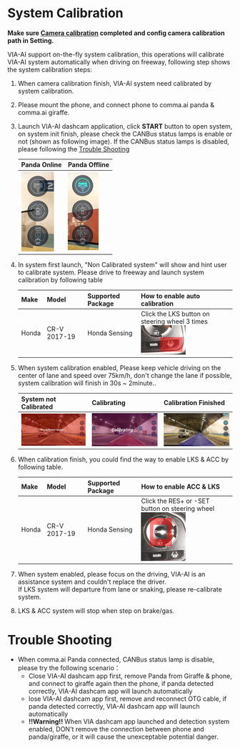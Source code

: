System Calibration
=====


<b>Make sure [Camera calibration](../CameraCalibration/README.md) completed and config camera calibration path in Setting.</b>

VIA-AI support on-the-fly system calibration, this operations will calibrate VIA-AI system automatically when driving on freeway, following step shows the system calibration steps:

1. When camera calibration finish, VIA-AI system need calibrated by system calibration.

2. Please mount the phone, and connect phone to comma.ai panda & comma.ai giraffe.

3. Launch VIA-AI dashcam application, click <b>START</b> button to open system, on system init finish, please check the CANBus status lamps is enable or not (shown as following image). If the CANBus status lamps is disabled, please following the [Trouble Shooting](#Trouble-Shooting)<br>
    
    | Panda Online              | Panda Offline             |
    | ------------------------- | ------------------------- |
    | ![](./panda_offline.png)  |  ![](./panda_online.png)  |

4. In system first launch, "Non Calibrated system" will show and hint user to calibrate system. Please drive to freeway and launch system calibration by following table<br>

    | Make                 | Model                    | Supported Package    | How to enable auto calibration                                                                         |
    | ---------------------| -------------------------| ---------------------| ------------------------------------------------------------------------------------------------------ |
    | Honda                | CR-V 2017-19             | Honda Sensing        | Click the LKS button on steering wheel 3 times<br> ![](./honda_bosch2017_steeringwheel_auto_calib.png) |


5. When system calibration enabled, Please keep vehicle driving on the center of lane and speed over 75km/h, don't change the lane if possible, system calibration will finish in 30s ~ 2minute..<br>

    | System not Calibrated | Calibrating            |  Calibration Finished |
    | --------------------- | ---------------------- | --------------------- |
    | ![](./non_calib.png)  | ![](./calibrating.png) | ![](./calib_fin.png)  |


6. When calibration finish, you could find the way to enable LKS & ACC by following table. 

    | Make                 | Model                    | Supported Package    | How to enable ACC & LKS                                                                                  |
    | ---------------------| -------------------------| ---------------------| -------------------------------------------------------------------------------------------------------- |
    | Honda                | CR-V 2017-19             | Honda Sensing        | Click the RES+ or -SET button on steering wheel<br> ![](./honda_bosch2017_steeringwheel_enable_sys.png)  |

7. When system enabled, please focus on the driving, VIA-AI is an assistance system and couldn't replace the driver. <br> 
   If LKS system will departure from lane or snaking, please re-calibrate system.

8. LKS & ACC system will stop when step on brake/gas. 


Trouble Shooting
==========

* When comma.ai Panda connected, CANBus status lamp is disable, please try the following scenario：
    * Close VIA-AI dashcam app first, remove Panda from Giraffe & phone, and connect to giraffe again then the phone, if panda detected correctly, VIA-AI dashcam app  will launch automatically
    * lose VIA-AI dashcam app first, remove and reconnect OTG cable, if panda detected correctly, VIA-AI dashcam app  will launch automatically
    * <b>!!Warning!! </b> When VIA dashcam app launched and detection system enabled, DON't remove the connection between phone and panda/giraffe, or it will cause the unexceptable potential danger.



